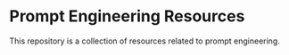 # Prompt Engineering Resources
This repository is a collection of resources related to prompt engineering. 
